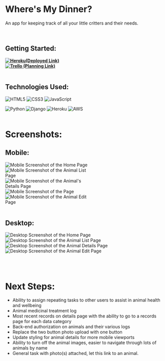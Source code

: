 # Where's My Dinner?
<p>An app for keeping track of all your little critters and their needs.</p><br>

## Getting Started: 
**[![Heroku](https://img.shields.io/badge/heroku-%23430098.svg?style=for-the-badge&logo=heroku&logoColor=white)(Deployed Link)](https://wheresmydinner.herokuapp.com/)**<br>
**[![Trello](https://img.shields.io/badge/Trello-%23026AA7.svg?style=for-the-badge&logo=Trello&logoColor=white) (Planning Link)](https://trello.com/b/UPMMvs31/wheres-my-dinner)**<br><br>

## Technologies Used: 
![HTML5](https://img.shields.io/badge/html5-%23E34F26.svg?style=for-the-badge&logo=html5&logoColor=white) ![CSS3](https://img.shields.io/badge/css3-%231572B6.svg?style=for-the-badge&logo=css3&logoColor=white) ![JavaScript](https://img.shields.io/badge/javascript-%23323330.svg?style=for-the-badge&logo=javascript&logoColor=%23F7DF1E)

 ![Python](https://img.shields.io/badge/python-3670A0?style=for-the-badge&logo=python&logoColor=ffdd54) ![Django](https://img.shields.io/badge/django-%23092E20.svg?style=for-the-badge&logo=django&logoColor=white)
 ![Heroku](https://img.shields.io/badge/heroku-%23430098.svg?style=for-the-badge&logo=heroku&logoColor=white) ![AWS](https://img.shields.io/badge/AWS-%23FF9900.svg?style=for-the-badge&logo=amazon-aws&logoColor=white)
<br><br>

# Screenshots: 
## Mobile:
<img src="https://raw.githubusercontent.com/crawfordwebdev/wheres_my_dinner/main/screenshots/mobile-home-s21.png" alt="Mobile Screenshot of the Home Page" style="max-width: 30vw;">
<img src="https://raw.githubusercontent.com/crawfordwebdev/wheres_my_dinner/main/screenshots/mobile-animals-s21.png" alt="Mobile Screenshot of the Animal List Page" style="max-width: 30vw;">
<img src="https://raw.githubusercontent.com/crawfordwebdev/wheres_my_dinner/main/screenshots/mobile-animal-s21-01.png" alt="Mobile Screenshot of the Animal's Details Page" style="max-width: 30vw;">
<img src="https://raw.githubusercontent.com/crawfordwebdev/wheres_my_dinner/main/screenshots/mobile-animal-s21-02.png" alt="Mobile Screenshot of the Page" style="max-width: 30vw;">
<img src="https://raw.githubusercontent.com/crawfordwebdev/wheres_my_dinner/main/screenshots/mobile-animal-edit-s21.png" alt="Mobile Screenshot of the Animal Edit Page" style="max-width: 30vw;">
<br><br>

## Desktop:
<img src="https://raw.githubusercontent.com/crawfordwebdev/wheres_my_dinner/main/screenshots/desktop-1080-home.png" alt="Desktop Screenshot of the Home Page" style="max-width: 45vw;">
<img src="https://raw.githubusercontent.com/crawfordwebdev/wheres_my_dinner/main/screenshots/desktop-1080-animals.png" alt="Desktop Screenshot of the Animal List Page" style="max-width: 45vw;">
<img src="https://raw.githubusercontent.com/crawfordwebdev/wheres_my_dinner/main/screenshots/desktop-1080-animal-details.png" alt="Desktop Screenshot of the Animal Details Page" style="max-width: 45vw;">
<img src="https://raw.githubusercontent.com/crawfordwebdev/wheres_my_dinner/main/screenshots/desktop-1080-animal-edit.png" alt="Desktop Screenshot of the Animal Edit Page" style="max-width: 45vw;">

<br><br>

# Next Steps:
- Ability to assign repeating tasks to other users to assist in animal health and wellbeing
- Animal medicinal treatment log 
- Most recent records on details page with the ability to go to a records page for each data category
- Back-end authorization on animals and their various logs
- Replace the two button photo upload with one button
- Update styling for animal details for more mobile viewports
- Ability to turn off the animal images, easier to navigate through lots of animals by name
- General task with photo(s) attached, let this link to an animal.